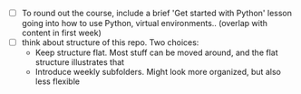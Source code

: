 - [ ] To round out the course, include a brief 'Get started with Python' lesson going into how to use Python, virtual environments.. (overlap with content in first week)
- [ ] think about structure of this repo. Two choices:
    - Keep structure flat. Most stuff can be moved around, and the flat structure illustrates that
    - Introduce weekly subfolders. Might look more organized, but also less flexible